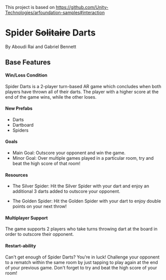 This project is based on https://github.com/Unity-Technologies/arfoundation-samples#interaction

# Spider ~~Solitaire~~ Darts

By Aboudi Rai and Gabriel Bennett

## Base Features

#### Win/Loss Condition
Spider Darts is a 2-player turn-based AR game which concludes when both players have thrown all of
their darts. The player with a higher score at the end of the game wins, while the other loses. 

#### New Prefabs
- Darts
- Dartboard
- Spiders

#### Goals
- Main Goal: Outscore your opponent and win the game.
- Minor Goal: Over multiple games played in a particular room, try and beat the high score of that
room!

#### Resources
- The Silver Spider: Hit the Silver Spider with your dart and enjoy an additional 3 darts added to
  outscore your opponent.

- The Golden Spider: Hit the Golden Spider with your dart to enjoy double points on your next throw!

#### Multiplayer Support
The game supports 2 players who take turns throwing dart at the board in order to outscore their
opponent.

#### Restart-ability
Can't get enough of Spider Darts? You're in luck! Challenge your opponent to a rematch within the
same room by just tapping to play again at the end of your previous game. Don't forget to try and
beat the high score of your room!
